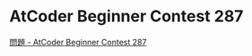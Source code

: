 AtCoder Beginner Contest 287
===

[問題 - AtCoder Beginner Contest 287](https://atcoder.jp/contests/abc287/tasks)
